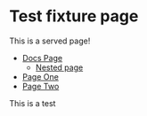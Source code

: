 # Test fixture page
This is a served page!
- [Docs Page](/docs)
    - [Nested page](/docs/nested)
- [Page One](/page-one)		
- [Page Two](/page-two)

This is a test